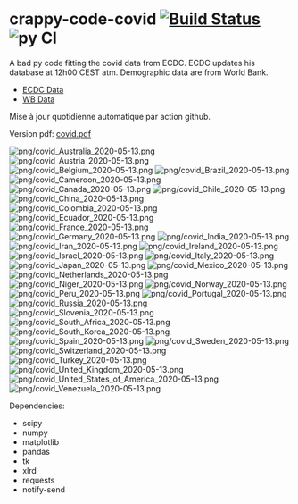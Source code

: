 # crappy-code-covid [![Build Status](https://cloud.drone.io/api/badges/a-lemonnier/crappy-code-covid/status.svg)](https://cloud.drone.io/a-lemonnier/crappy-code-covid) ![py CI](https://github.com/a-lemonnier/crappy-code-covid/workflows/py%20CI/badge.svg)
 
A bad py code fitting the covid data from ECDC. ECDC updates his database at 12h00 CEST atm. Demographic data are from World Bank.
 
- [ECDC Data](https://www.ecdc.europa.eu/en/publications-data/download-todays-data-geographic-distribution-covid-19-cases-worldwide)
- [WB Data](https://data.worldbank.org/indicator/sp.pop.totl)
 
 
Mise à jour quotidienne automatique par action github.
 
Version pdf: [covid.pdf](https://github.com/a-lemonnier/crappy-code-covid/raw/master/covid.pdf)
 
![png/covid_Australia_2020-05-13.png](png/covid_Australia_2020-05-13.png)
![png/covid_Austria_2020-05-13.png](png/covid_Austria_2020-05-13.png)
![png/covid_Belgium_2020-05-13.png](png/covid_Belgium_2020-05-13.png)
![png/covid_Brazil_2020-05-13.png](png/covid_Brazil_2020-05-13.png)
![png/covid_Cameroon_2020-05-13.png](png/covid_Cameroon_2020-05-13.png)
![png/covid_Canada_2020-05-13.png](png/covid_Canada_2020-05-13.png)
![png/covid_Chile_2020-05-13.png](png/covid_Chile_2020-05-13.png)
![png/covid_China_2020-05-13.png](png/covid_China_2020-05-13.png)
![png/covid_Colombia_2020-05-13.png](png/covid_Colombia_2020-05-13.png)
![png/covid_Ecuador_2020-05-13.png](png/covid_Ecuador_2020-05-13.png)
![png/covid_France_2020-05-13.png](png/covid_France_2020-05-13.png)
![png/covid_Germany_2020-05-13.png](png/covid_Germany_2020-05-13.png)
![png/covid_India_2020-05-13.png](png/covid_India_2020-05-13.png)
![png/covid_Iran_2020-05-13.png](png/covid_Iran_2020-05-13.png)
![png/covid_Ireland_2020-05-13.png](png/covid_Ireland_2020-05-13.png)
![png/covid_Israel_2020-05-13.png](png/covid_Israel_2020-05-13.png)
![png/covid_Italy_2020-05-13.png](png/covid_Italy_2020-05-13.png)
![png/covid_Japan_2020-05-13.png](png/covid_Japan_2020-05-13.png)
![png/covid_Mexico_2020-05-13.png](png/covid_Mexico_2020-05-13.png)
![png/covid_Netherlands_2020-05-13.png](png/covid_Netherlands_2020-05-13.png)
![png/covid_Niger_2020-05-13.png](png/covid_Niger_2020-05-13.png)
![png/covid_Norway_2020-05-13.png](png/covid_Norway_2020-05-13.png)
![png/covid_Peru_2020-05-13.png](png/covid_Peru_2020-05-13.png)
![png/covid_Portugal_2020-05-13.png](png/covid_Portugal_2020-05-13.png)
![png/covid_Russia_2020-05-13.png](png/covid_Russia_2020-05-13.png)
![png/covid_Slovenia_2020-05-13.png](png/covid_Slovenia_2020-05-13.png)
![png/covid_South_Africa_2020-05-13.png](png/covid_South_Africa_2020-05-13.png)
![png/covid_South_Korea_2020-05-13.png](png/covid_South_Korea_2020-05-13.png)
![png/covid_Spain_2020-05-13.png](png/covid_Spain_2020-05-13.png)
![png/covid_Sweden_2020-05-13.png](png/covid_Sweden_2020-05-13.png)
![png/covid_Switzerland_2020-05-13.png](png/covid_Switzerland_2020-05-13.png)
![png/covid_Turkey_2020-05-13.png](png/covid_Turkey_2020-05-13.png)
![png/covid_United_Kingdom_2020-05-13.png](png/covid_United_Kingdom_2020-05-13.png)
![png/covid_United_States_of_America_2020-05-13.png](png/covid_United_States_of_America_2020-05-13.png)
![png/covid_Venezuela_2020-05-13.png](png/covid_Venezuela_2020-05-13.png)
 
Dependencies:
- scipy
- numpy
- matplotlib
- pandas
- tk
- xlrd
- requests
- notify-send
